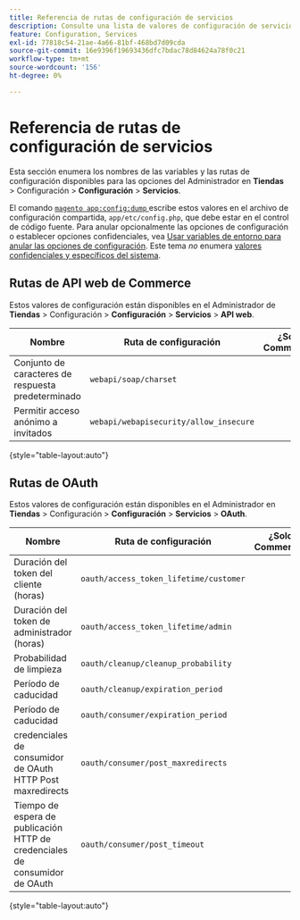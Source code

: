 ```yaml
---
title: Referencia de rutas de configuración de servicios
description: Consulte una lista de valores de configuración de servicios.
feature: Configuration, Services
exl-id: 77818c54-21ae-4a66-81bf-468bd7d09cda
source-git-commit: 16e9396f19693436dfc7bdac78d84624a78f0c21
workflow-type: tm+mt
source-wordcount: '156'
ht-degree: 0%

---
```


# Referencia de rutas de configuración de servicios

Esta sección enumera los nombres de las variables y las rutas de configuración disponibles para las opciones del Administrador en **Tiendas** > Configuración > **Configuración** > **Servicios**.

El comando [`magento app:config:dump` ](../cli/export-configuration.md) escribe estos valores en el archivo de configuración compartida, `app/etc/config.php`, que debe estar en el control de código fuente. Para anular opcionalmente las opciones de configuración o establecer opciones confidenciales, vea [Usar variables de entorno para anular las opciones de configuración](override-config-settings.md#environment-variables). Este tema _no_ enumera [valores confidenciales y específicos del sistema](config-reference-sens.md).

## Rutas de API web de Commerce

Estos valores de configuración están disponibles en el Administrador de **Tiendas** > Configuración > **Configuración** > **Servicios** > **API web**.

| Nombre | Ruta de configuración | ¿Solo Commerce? |
|--------------|--------------|--------------|
| Conjunto de caracteres de respuesta predeterminado | `webapi/soap/charset` | <!-- ![Not Commerce-only](/help/assets/configuration/red-x.png) --> |
| Permitir acceso anónimo a invitados | `webapi/webapisecurity/allow_insecure` | <!-- ![Not Commerce-only](/help/assets/configuration/red-x.png) --> |

{style="table-layout:auto"}

## Rutas de OAuth

Estos valores de configuración están disponibles en el Administrador en **Tiendas** > Configuración > **Configuración** > **Servicios** > **OAuth**.

| Nombre | Ruta de configuración | ¿Solo Commerce? |
|--------------|--------------|--------------|
| Duración del token del cliente (horas) | `oauth/access_token_lifetime/customer` | <!-- ![Not Commerce-only](/help/assets/configuration/red-x.png) --> |
| Duración del token de administrador (horas) | `oauth/access_token_lifetime/admin` | <!-- ![Not Commerce-only](/help/assets/configuration/red-x.png) --> |
| Probabilidad de limpieza | `oauth/cleanup/cleanup_probability` | <!-- ![Not Commerce-only](/help/assets/configuration/red-x.png) --> |
| Período de caducidad | `oauth/cleanup/expiration_period` | <!-- ![Not Commerce-only](/help/assets/configuration/red-x.png) --> |
| Período de caducidad | `oauth/consumer/expiration_period` | <!-- ![Not Commerce-only](/help/assets/configuration/red-x.png) --> |
| credenciales de consumidor de OAuth HTTP Post maxredirects | `oauth/consumer/post_maxredirects` | <!-- ![Not Commerce-only](/help/assets/configuration/red-x.png) --> |
| Tiempo de espera de publicación HTTP de credenciales de consumidor de OAuth | `oauth/consumer/post_timeout` | <!-- ![Not Commerce-only](/help/assets/configuration/red-x.png) --> |

{style="table-layout:auto"}
